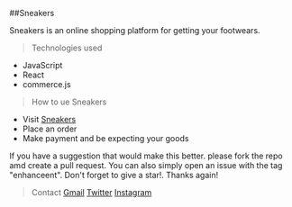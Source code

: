 ##Sneakers

Sneakers is an online shopping platform for getting your footwears.

> Technologies used
- JavaScript
- React
- commerce.js

> How to ue Sneakers
- Visit [Sneakers](Sneeakers.netlify.app)
- Place an order
- Make payment and be expecting your goods 

If you have a suggestion that would make this better. please fork the repo amd create a pull request. You can also simply open an issue with the tag "enhanceent". Don't forget to give a star!. Thanks again!

> Contact
[Gmail](mailto:mkinggrafix@gmail.com) 
[Twitter](https://twitter.com/codeboyfriend)
[Instagram](https://instagram.com/codeboyfriend)